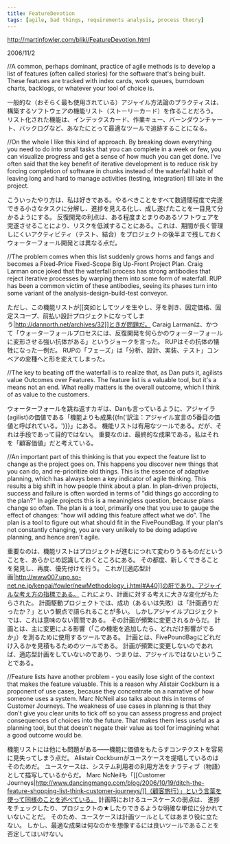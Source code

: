 ```yaml
---
title: FeatureDevotion
tags: [agile, bad things, requirements analysis, process theory]
---
```


http://martinfowler.com/bliki/FeatureDevotion.html

2006/11/2

//A common, perhaps dominant, practice of agile methods is to develop a list of features (often called stories) for the software that's being built. These features are tracked with index cards, work queues, burndown charts, backlogs, or whatever your tool of choice is.

一般的な（おそらく最も使用されている）アジャイル方法論のプラクティスは、構築するソフトウェアの機能リスト（ストーリーカード）を作ることだろう。
リスト化された機能は、インデックスカード、作業キュー、バーンダウンチャート、バックログなど、あなたにとって最適なツールで追跡することになる。

//On the whole I like this kind of approach. By breaking down everything you need to do into small tasks that you can complete in a week or few, you can visualize progress and get a sense of how much you can get done. I've often said that the key benefit of iterative development is to reduce risk by forcing completion of software in chunks instead of the waterfall habit of leaving long and hard to manage activities (testing, integration) till late in the project.

こういったやり方は、私は好きである。やるべきことをすべて数週間程度で完遂できる小さなタスクに分解し、進捗を見える化し、成し遂げたことを一目見て分かるようにする。
反復開発の利点は、ある程度まとまりのあるソフトウェアを完遂させることにより、リスクを低減することにある。これは、期間が長く管理しにくいアクティビティ（テスト、結合）をプロジェクトの後半まで残しておくウォーターフォール開発とは異なる点だ。

//The problem comes when this list suddenly grows horns and fangs and becomes a Fixed-Price Fixed-Scope Big Up-Front Project Plan. Craig Larman once joked that the waterfall process has strong antibodies that reject iterative processes by warping them into some form of waterfall. RUP has been a common victim of these antibodies, seeing its phases turn into some variant of the analysis-design-build-test conveyor.

ただし、この機能リストが[[突如としてツノを生やし、牙を剥き、固定価格、固定スコープ、前払い設計プロジェクトになってしまう|http://dannorth.net/archives/32]]ときが問題だ。
Caraig Larmanは、かつて「ウォーターフォールプロセスには、反復開発を何らかのウォーターフォールに変形させる強い抗体がある」というジョークを言った。
RUPはその抗体の犠牲になった一例だ。
RUPの「フェーズ」は「分析、設計、実装、テスト」コンベアの変種へと形を変えてしまった。

//The key to beating off the waterfall is to realize that, as Dan puts it, agilists value Outcomes over Features. The feature list is a valuable tool, but it's a means not an end. What really matters is the overall outcome, which I think of as value to the customers.

ウォーターフォールを跳ね返すカギは、Danも言っているように、アジャイラ(agilist)の価値である「機能よりも成果{{fn('訳注：アジャイル宣言の5番目の価値と呼ばれている。')}}」にある。
機能リストは有用なツールである。だが、それは手段であって目的ではない。
重要なのは、最終的な成果である。私はそれを「顧客価値」だと考えている。

//An important part of this thinking is that you expect the feature list to change as the project goes on. This happens you discover new things that you can do, and re-prioritize old things. This is the essence of adaptive planning, which has always been a key indicator of agile thinking. This results a big shift in how people think about a plan. In plan-driven projects, success and failure is often worded in terms of "did things go according to the plan?" In agile projects this is a meaningless question, because plans change so often. The plan is a tool, primarily one that you use to gauge the effect of changes: "how will adding this feature affect what we do". The plan is a tool to figure out what should fit in the FivePoundBag. If your plan's not constantly changing, you are very unlikely to be doing adaptive planning, and hence aren't agile.

重要なのは、機能リストはプロジェクトが進むにつれて変わりうるものだということを、あらかじめ認識しておくところにある。
その都度、新しくできることを発見し、再度、優先付けを行う。
これが[[適応型計画|http://www007.upp.so-net.ne.jp/kengai/fowler/newMethodology_j.html#A40]]の肝であり、アジャイルな考え方の指標である。
これにより、計画に対する考えに大きな変化がもたらされた。
計画駆動プロジェクトでは、成功（あるいは失敗）は「計画通りだったか？」という観点で語られることが多い。
しかしアジャイルプロジェクトでは、これは意味のない質問である。
その計画が頻繁に変更されるからだ。
計画とは、主に変更による影響（「この機能を追加したら、どれだけ影響がでるか」）を測るために使用するツールである。
計画とは、FivePoundBagにどれだけ入るかを見積もるためのツールである。
計画が頻繁に変更しないのであれば、適応型計画をしていないのであり、つまりは、アジャイルではないということである。

//Feature lists have another problem - you easily lose sight of the context that makes the feature valuable. This is a reason why Alistair Cockburn is a proponent of use cases, because they concentrate on a narrative of how someone uses a system. Marc NcNeil also talks about this in terms of Customer Journeys. The weakness of use cases in planning is that they don't give you clear units to tick off so you can assess progress and project consequences of choices into the future. That makes them less useful as a planning tool, but that doesn't negate their value as tool for imagining what a good outcome would be.

機能リストには他にも問題がある——機能に価値をもたらすコンテクストを容易に見失ってしまう点だ。
Alistair Cockburnがユースケースを提唱しているのはそのためだ。
ユースケースは、システム利用者の利用方法をナラティブ（物語）として描写しているからだ。
Marc NcNeilも「[[Customer Journeys|http://www.dancingmango.com/blog/2006/10/19/ditch-the-feature-shopping-list-think-customer-journeys/]]（顧客旅行）」という言葉を使って同様のことを述べている。
計画時におけるユースケースの弱点は、
進捗をチェックしたり、プロジェクトの★したりできるような明確な単位に分かれていないことだ。
そのため、ユースケースは計画ツールとしてはあまり役に立たない。
しかし、最適な成果は何なのかを想像するには良いツールであることを否定してはいけない。
